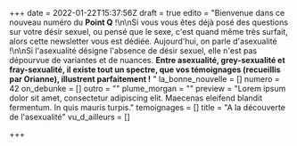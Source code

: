 +++
date = 2022-01-22T15:37:56Z
draft = true
edito = "Bienvenue dans ce nouveau numéro du **Point Q** !\n\nSi vous vous êtes déjà posé des questions sur votre désir sexuel, ou pensé que le sexe, c'est quand même très surfait, alors cette newsletter vous est dédiée. Aujourd'hui, on parle d'asexualité !\n\nSi l'asexualité désigne l'absence de désir sexuel, elle n'est pas dépourvue de variantes et de nuances. **Entre asexualité, grey-sexualité et fray-sexualité, il existe tout un spectre, que vos témoignages (recueillis par Orianne), illustrent parfaitement !** "
la_bonne_nouvelle = []
numero = 42
on_debunke = []
outro = ""
plume_morgan = ""
preview = "Lorem ipsum dolor sit amet, consectetur adipiscing elit. Maecenas eleifend blandit fermentum. In quis mauris turpis."
temoignages = []
title = "A la découverte de l'asexualité"
vu_d_ailleurs = []

+++
